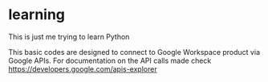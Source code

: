 # learning
This is just me trying to learn Python

This basic codes are designed to connect to Google Workspace product via Google APIs. For documentation on the API calls made check https://developers.google.com/apis-explorer
